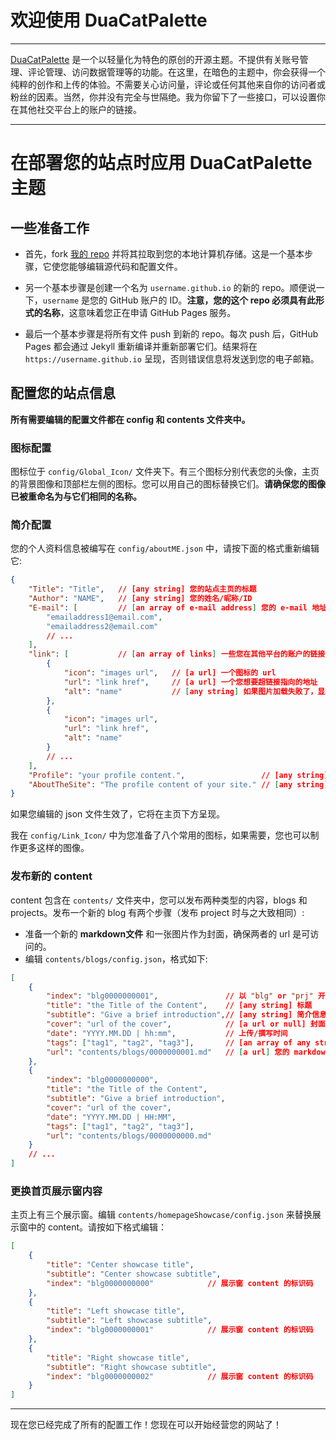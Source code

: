 # 欢迎使用 DuaCatPalette

---

[DuaCatPalette](https://github.com/Duawieh/theme_DuaCatPalette?_blank "Link to my repository") 是一个以轻量化为特色的原创的开源主题。不提供有关账号管理、评论管理、访问数据管理等的功能。在这里，在暗色的主题中，你会获得一个纯粹的创作和上传的体验。不需要关心访问量，评论或任何其他来自你的访问者或粉丝的因素。当然，你并没有完全与世隔绝。我为你留下了一些接口，可以设置你在其他社交平台上的账户的链接。

---



# 在部署您的站点时应用 DuaCatPalette 主题



## 一些准备工作

- 首先，fork [我的 repo](https://github.com/Duawieh/theme_DuaCatPalette?_blank "前往我的 repo") 并将其拉取到您的本地计算机存储。这是一个基本步骤，它使您能够编辑源代码和配置文件。

- 另一个基本步骤是创建一个名为 `username.github.io` 的新的 repo。顺便说一下，`username` 是您的 GitHub 账户的 ID。**注意，您的这个 repo 必须具有此形式的名称**，这意味着您正在申请 GitHub Pages 服务。

- 最后一个基本步骤是将所有文件 push 到新的 repo。每次 push 后，GitHub Pages 都会通过 Jekyll 重新编译并重新部署它们。结果将在 `https://username.github.io` 呈现，否则错误信息将发送到您的电子邮箱。



## 配置您的站点信息

**所有需要编辑的配置文件都在 config 和 contents 文件夹中。**



### 图标配置

图标位于 `config/Global_Icon/` 文件夹下。有三个图标分别代表您的头像，主页的背景图像和顶部栏左侧的图标。您可以用自己的图标替换它们。**请确保您的图像已被重命名为与它们相同的名称。**



### 简介配置

您的个人资料信息被编写在 `config/aboutME.json` 中，请按下面的格式重新编辑它:

```json
{
    "Title": "Title",   // [any string] 您的站点主页的标题
    "Author": "NAME",	// [any string] 您的姓名/昵称/ID
    "E-mail": [			// [an array of e-mail address] 您的 e-mail 地址
    	"emailaddress1@email.com",
        "emailaddress2@email.com"
        // ...
    ],
    "link": [			// [an array of links] 一些您在其他平台的账户的链接
        {
            "icon": "images url",	// [a url] 一个图标的 url
            "url": "link href",		// [a url] 一个您想要超链接指向的地址
            "alt": "name"			// [any string] 如果图片加载失败了，显示什么信息
        },
        {
            "icon": "images url",
            "url": "link href",
            "alt": "name"
        }
        // ...
    ],
    "Profile": "your profile content.",					// [any string] 您的个人简介
    "AboutTheSite": "The profile content of your site."	// [any string] 站点介绍
}
```

如果您编辑的 json 文件生效了，它将在主页下方呈现。

我在 `config/Link_Icon/` 中为您准备了八个常用的图标，如果需要，您也可以制作更多这样的图像。



### 发布新的 content

content 包含在 `contents/` 文件夹中，您可以发布两种类型的内容，blogs 和 projects。发布一个新的 blog 有两个步骤（发布 project 时与之大致相同）:

- 准备一个新的 **markdown文件** 和一张图片作为封面，确保两者的 url 是可访问的。
- 编辑 `contents/blogs/config.json`，格式如下:

```json
[
    {
        "index": "blg0000000001",				// 以 "blg" or "prj" 开头的唯一标识码
        "title": "the Title of the Content",	// [any string] 标题
        "subtitle": "Give a brief introduction",// [any string] 简介信息
        "cover": "url of the cover",			// [a url or null] 封面的 url，无封面请填 null
        "date": "YYYY.MM.DD | hh:mm",			// 上传/撰写时间
        "tags": ["tag1", "tag2", "tag3"],		// [an array of any string] 标签
        "url": "contents/blogs/0000000001.md"	// [a url] 您的 markdown 文件的地址
    },
    {
        "index": "blg0000000000",
        "title": "the Title of the Content",
        "subtitle": "Give a brief introduction",
        "cover": "url of the cover",
        "date": "YYYY.MM.DD | HH:MM",
        "tags": ["tag1", "tag2", "tag3"],
        "url": "contents/blogs/0000000000.md"
    }
    // ...
]
```



### 更换首页展示窗内容

主页上有三个展示窗。编辑 `contents/homepageShowcase/config.json` 来替换展示窗中的 content。请按如下格式编辑：

```json
[
    {
        "title": "Center showcase title", 
        "subtitle": "Center showcase subtitle", 
        "index": "blg0000000000"			// 展示窗 content 的标识码
    },
    {
        "title": "Left showcase title", 
        "subtitle": "Left showcase subtitle", 
        "index": "blg0000000001"			// 展示窗 content 的标识码
    },
    {
        "title": "Right showcase title", 
        "subtitle": "Right showcase subtitle", 
        "index": "blg0000000002"			// 展示窗 content 的标识码
    }
]
```



---



现在您已经完成了所有的配置工作！您现在可以开始经营您的网站了！

